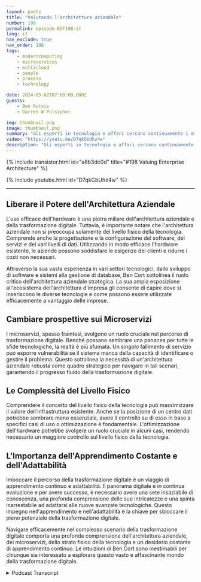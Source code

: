 ```yaml
---
layout: posts
title: "Valutando l'architettura aziendale"
number: 198
permalink: episode-EDT198-it
lang: it
nav_exclude: true
nav_order: 198
tags:
    - moderncomputing
    - microservices
    - multicloud
    - people
    - process
    - technology

date: 2024-05-02T07:00:00.000Z
guests:
    - Ben Kotvis
    - Darren W Pulsipher

img: thumbnail.png
image: thumbnail.png
summary: "Gli esperti in tecnologia e affari cercano continuamente i migliori modi per sfruttare l'ampio, sempre in evoluzione e vitale panorama della trasformazione digitale. Un tale esperto è Ben Kotvis, un architetto di soluzioni principale presso Insight, che condivide importanti intuizioni su come navigare efficacemente nel regno digitale utilizzando persone, processi e tecnologia."
video: "https://youtu.be/D7qkGbUhz4w"
description: "Gli esperti in tecnologia e affari cercano continuamente i migliori modi per sfruttare l'ampio, sempre in evoluzione e vitale panorama della trasformazione digitale. Un tale esperto è Ben Kotvis, un architetto di soluzioni principale presso Insight, che condivide importanti intuizioni su come navigare efficacemente nel regno digitale utilizzando persone, processi e tecnologia."
---
```


<div>
{% include transistor.html id="a8b3dc0d" title="#198 Valuing Enterprise Architecture" %}

{% include youtube.html id="D7qkGbUhz4w" %}
</div>

---

## Liberare il Potere dell'Architettura Aziendale

L'uso efficace dell'hardware è una pietra miliare dell'architettura aziendale e della trasformazione digitale. Tuttavia, è importante notare che l'architettura aziendale non si preoccupa solamente del livello fisico della tecnologia. Comprende anche la progettazione e la configurazione del software, dei servizi e dei vari livelli di dati. Utilizzando in modo efficace l'hardware esistente, le aziende possono soddisfare le esigenze dei clienti e ridurre i costi non necessari.

Attraverso la sua vasta esperienza in vari settori tecnologici, dallo sviluppo di software e sistemi alla gestione di database, Ben Cort sottolinea il ruolo critico dell'architettura aziendale strategica. La sua ampia esposizione all'ecosistema dell'architettura d'impresa gli consente di capire dove si inseriscono le diverse tecnologie e come possono essere utilizzate efficacemente a vantaggio delle imprese.

## Cambiare prospettive sui Microservizi

I microservizi, spesso fraintesi, svolgono un ruolo cruciale nel percorso di trasformazione digitale. Benché possano sembrare una panacea per tutte le sfide tecnologiche, la realtà è più sfumata. Un singolo fallimento di servizio può esporre vulnerabilità se il sistema manca della capacità di identificare o gestire il problema. Questo sottolinea la necessità di un'architettura aziendale robusta come quadro strategico per navigare in tali scenari, garantendo il progresso fluido della trasformazione digitale.

## Le Complessità del Livello Fisico

Comprendere il concetto del livello fisico della tecnologia può massimizzare il valore dell'infrastruttura esistente. Anche se la posizione di un centro dati potrebbe sembrare meno essenziale, avere il controllo su di esso in base a specifici casi di uso o ottimizzazione è fondamentale. L'ottimizzazione dell'hardware potrebbe svolgere un ruolo cruciale in alcuni casi, rendendo necessario un maggiore controllo sul livello fisico della tecnologia.

## L'Importanza dell'Apprendimento Costante e dell'Adattabilità

Imboccare il percorso della trasformazione digitale è un viaggio di apprendimento continuo e adattabilità. Il panorama digitale è in continua evoluzione e per avere successo, è necessario avere una sete insaziabile di conoscenza, una profonda comprensione delle sue intricatezze e una spinta inarrestabile ad adattarsi alle nuove avanzate tecnologiche. Questo impegno nell'apprendimento e nell'adattabilità è la chiave per sbloccare il pieno potenziale della trasformazione digitale.

Navigare efficacemente nel complesso scenario della trasformazione digitale comporta una profonda comprensione dell'architettura aziendale, dei microservizi, dello strato fisico della tecnologia e un desiderio costante di apprendimento continuo. Le intuizioni di Ben Cort sono inestimabili per chiunque sia interessato a esplorare questo vasto e affascinante mondo della trasformazione digitale.



<details>
<summary> Podcast Transcript </summary>

<p></p>

</details>
